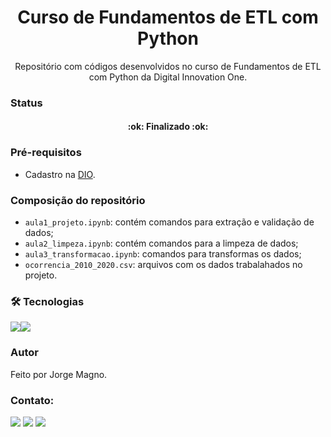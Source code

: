 <h1 align="center">Curso de Fundamentos de ETL com Python</h1>

<p align="center">Repositório com códigos desenvolvidos no curso de Fundamentos de ETL com Python da Digital Innovation One.</p>

### Status
<h4 align="center"> 
	:ok: Finalizado :ok:
</h4>

### Pré-requisitos
- Cadastro na [DIO](https://digitalinnovation.one/).

### Composição do repositório
- `aula1_projeto.ipynb`: contém comandos para extração e validação de dados;
- `aula2_limpeza.ipynb`: contém comandos para a limpeza de dados;
- `aula3_transformacao.ipynb`: comandos para transformas os dados;
- `ocorrencia_2010_2020.csv`: arquivos com os dados trabalahados no projeto.

### 🛠 Tecnologias
<img src="https://img.shields.io/badge/Jupyter-F37626.svg?&style=for-the-badge&logo=Jupyter&logoColor=white" /><img src="https://img.shields.io/badge/Python-FFD43B?style=for-the-badge&logo=python&logoColor=blue" />

### Autor
Feito por Jorge Magno.

### Contato:
[<img src="https://img.shields.io/badge/linkedin-%230077B5.svg?&style=for-the-badge&logo=linkedin&logoColor=white" />](https://www.linkedin.com/in/jorge-magno-l-moraes-381a19174/) 
[<img src = "https://img.shields.io/badge/instagram-%23E4405F.svg?&style=for-the-badge&logo=instagram&logoColor=white">](https://www.instagram.com/jorgepierrot/?hl=pt-br) 
[<img src = "https://img.shields.io/badge/facebook-%231877F2.svg?&style=for-the-badge&logo=facebook&logoColor=white">](https://www.facebook.com/jorge.magno.7)